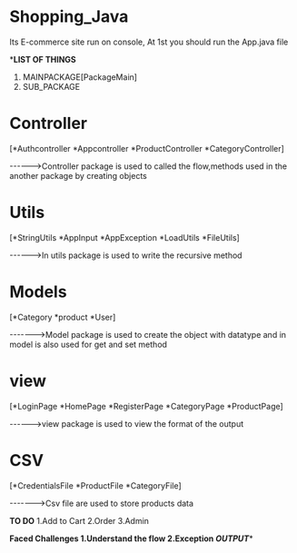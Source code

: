 # Shopping_Java
Its E-commerce site run on console,
At 1st you should run the App.java file 


***********LIST OF THINGS**********
1. MAINPACKAGE[PackageMain]
2. SUB_PACKAGE
 
# Controller
[*Authcontroller *Appcontroller *ProductController *CategoryController]

------>Controller package is used to called the flow,methods used in the another package by creating objects

# Utils
[*StringUtils *AppInput *AppException *LoadUtils *FileUtils]

------>In utils package is used to write the recursive method

# Models
[*Category *product *User]

------->Model package is used to create the object with datatype and in model is also used for get and set method

# view
[*LoginPage *HomePage *RegisterPage *CategoryPage *ProductPage]

------>view package is used to view the format of the output

# CSV
[*CredentialsFile *ProductFile *CategoryFile]

------->Csv file are used to store products data


****************TO DO****************
1.Add to Cart
2.Order
3.Admin 

************Faced Challenges********
1.Understand the flow
2.Exception
***********OUTPUT****************
